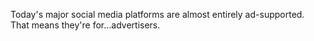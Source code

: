 Today's major social media platforms are almost entirely ad-supported. That means they're for&hellip;advertisers.
